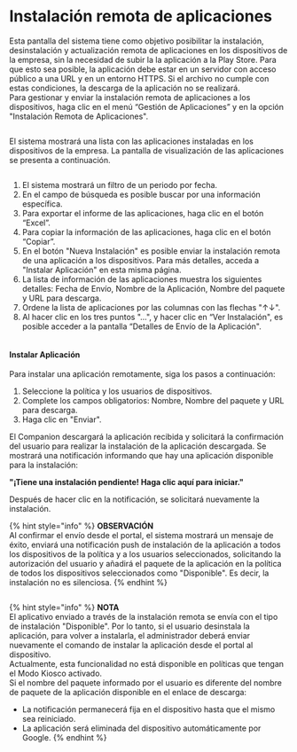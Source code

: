 # Instalación remota de aplicaciones

Esta pantalla del sistema tiene como objetivo posibilitar la instalación, desinstalación y actualización remota de aplicaciones en los dispositivos de la empresa, sin la necesidad de subir la la aplicación a la Play Store. Para que esto sea posible, la aplicación debe estar en un servidor con acceso público a una URL y en un entorno HTTPS. Si el archivo no cumple con estas condiciones, la descarga de la aplicación no se realizará.\
Para gestionar y enviar la instalación remota de aplicaciones a los dispositivos, haga clic en el menú “Gestión de Aplicaciones” y en la opción "Instalación Remota de Aplicaciones".

<figure><img src="../../../.gitbook/assets/Captura de tela 2024-05-16 144645 (2).png" alt=""><figcaption></figcaption></figure>

El sistema mostrará una lista con las aplicaciones instaladas en los dispositivos de la empresa. La pantalla de visualización de las aplicaciones se presenta a continuación.

<figure><img src="../../../.gitbook/assets/Captura de tela 2024-05-16 145207.png" alt=""><figcaption></figcaption></figure>

1. El sistema mostrará un filtro de un periodo por fecha.
2. En el campo de búsqueda es posible buscar por una información específica.
3. Para exportar el informe de las aplicaciones, haga clic en el botón “Excel”.
4. Para copiar la información de las aplicaciones, haga clic en el botón “Copiar”.
5. En el botón "Nueva Instalación" es posible enviar la instalación remota de una aplicación a los dispositivos. Para más detalles, acceda a "Instalar Aplicación" en esta misma página.
6. La lista de información de las aplicaciones muestra los siguientes detalles: Fecha de Envío, Nombre de la Aplicación, Nombre del paquete y URL para descarga.
7. Ordene la lista de aplicaciones por las columnas con las flechas "↑↓".
8. Al hacer clic en los tres puntos "...", y hacer clic en “Ver Instalación", es posible acceder a la pantalla “Detalles de Envío de la Aplicación".

<figure><img src="../../../.gitbook/assets/image (127).png" alt=""><figcaption></figcaption></figure>

#### **Instalar Aplicación**

Para instalar una aplicación remotamente, siga los pasos a continuación:

1. Seleccione la política y los usuarios de dispositivos.
2. Complete los campos obligatorios: Nombre, Nombre del paquete y URL para descarga.
3. Haga clic en "Enviar".

El Companion descargará la aplicación recibida y solicitará la confirmación del usuario para realizar la instalación de la aplicación descargada. Se mostrará una notificación informando que hay una aplicación disponible para la instalación:

**"¡Tiene una instalación pendiente! Haga clic aquí para iniciar."**

Después de hacer clic en la notificación, se solicitará nuevamente la instalación.

{% hint style="info" %}
**OBSERVACIÓN**\
Al confirmar el envío desde el portal, el sistema mostrará un mensaje de éxito, enviará una notificación push de instalación de la aplicación a todos los dispositivos de la política y a los usuarios seleccionados, solicitando la autorización del usuario y añadirá el paquete de la aplicación en la política de todos los dispositivos seleccionados como "Disponible". Es decir, la instalación no es silenciosa.
{% endhint %}

<figure><img src="../../../.gitbook/assets/image (128).png" alt=""><figcaption></figcaption></figure>

{% hint style="info" %}
**NOTA**\
El aplicativo enviado a través de la instalación remota se envía con el tipo de instalación "Disponible". Por lo tanto, si el usuario desinstala la aplicación, para volver a instalarla, el administrador deberá enviar nuevamente el comando de instalar la aplicación desde el portal al dispositivo.\
Actualmente, esta funcionalidad no está disponible en políticas que tengan el Modo Kiosco activado.\
Si el nombre del paquete informado por el usuario es diferente del nombre de paquete de la aplicación disponible en el enlace de descarga:

* La notificación permanecerá fija en el dispositivo hasta que el mismo sea reiniciado.
* La aplicación será eliminada del dispositivo automáticamente por Google.
{% endhint %}
